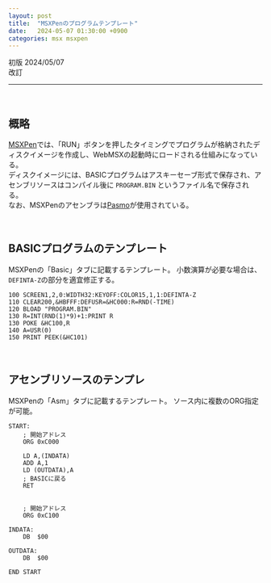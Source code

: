 ```yaml
---
layout: post
title:  "MSXPenのプログラムテンプレート"
date:   2024-05-07 01:30:00 +0900
categories: msx msxpen
---
```


初版 2024/05/07  
改訂  

-----

<br>

## 概略

[MSXPen](https://msxpen.com/)では、「RUN」ボタンを押したタイミングでプログラムが格納されたディスクイメージを作成し、WebMSXの起動時にロードされる仕組みになっている。  
ディスクイメージには、BASICプログラムはアスキーセーブ形式で保存され、アセンブリソースはコンパイル後に `PROGRAM.BIN` というファイル名で保存される。  
なお、MSXPenのアセンブラは[Pasmo](:/7fff9d2403274518ab7f1b6f4e362b48)が使用されている。  

<br>

## BASICプログラムのテンプレート

MSXPenの「Basic」タブに記載するテンプレート。
小数演算が必要な場合は、`DEFINTA-Z`の部分を適宜修正する。

```
100 SCREEN1,2,0:WIDTH32:KEYOFF:COLOR15,1,1:DEFINTA-Z
110 CLEAR200,&HBFFF:DEFUSR=&HC000:R=RND(-TIME)
120 BLOAD "PROGRAM.BIN"
130 R=INT(RND(1)*9)+1:PRINT R
130 POKE &HC100,R
140 A=USR(0)
150 PRINT PEEK(&HC101)
```

<br>

## アセンブリソースのテンプレ

MSXPenの「Asm」タブに記載するテンプレート。
ソース内に複数のORG指定が可能。

```
START:
	; 開始アドレス
	ORG	0xC000

	LD A,(INDATA)
	ADD A,1
	LD (OUTDATA),A
	; BASICに戻る
	RET


	; 開始アドレス
	ORG	0xC100			

INDATA:
	DB	$00

OUTDATA:
	DB	$00

END START
```
